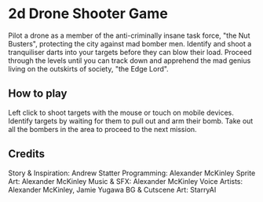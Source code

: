 # 2d Drone Shooter Game
Pilot a drone as a member of the anti-criminally insane task force, "the Nut Busters", protecting the city against mad bomber men. Identify and shoot a tranquiliser darts into your targets before they can blow their load.
Proceed through the levels until you can track down and apprehend the mad genius living on the outskirts of society, "the Edge Lord".

## How to play
Left click to shoot targets with the mouse or touch on mobile devices.
Identify targets by waiting for them to pull out and arm their bomb.
Take out all the bombers in the area to proceed to the next mission.

## Credits
Story & Inspiration: Andrew Statter
Programming: Alexander McKinley
Sprite Art: Alexander McKinley
Music & SFX: Alexander McKinley
Voice Artists: Alexander McKinley, Jamie Yugawa
BG & Cutscene Art: StarryAI
